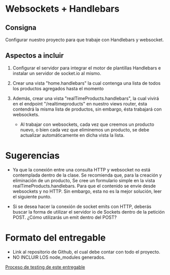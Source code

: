 # Websockets + Handlebars

## Consigna

Configurar nuestro proyecto para que trabaje con Handlebars y websocket.

## Aspectos a incluir

1. Configurar el servidor para integrar el motor de plantillas Handlebars e instalar un servidor de socket.io al mismo.

2. Crear una vista "home.handlebars" la cual contenga una lista de todos los productos agregados hasta el momento

3. Además, crear una vista "realTimeProducts.handlebars", la cual vivirá en el endpoint "/realtimeproducts" en nuestro views router, ésta contendrá la misma lista de productos, sin embargo, ésta trabajará con websockets.

   - Al trabajar con websockets, cada vez que creemos un producto nuevo, o bien cada vez que eliminemos un producto, se debe actualizar automáticamente en dicha vista la lista.

# Sugerencias
- Ya que la conexión entre una consulta HTTP y websocket no está contemplada dentro de la clase. Se recomienda que, para la creación y eliminación de un producto, Se cree un formulario simple en la vista  realTimeProducts.handlebars. Para que el contenido se envíe desde websockets y no HTTP. Sin embargo, esta no es la mejor solución, leer el siguiente punto.

- Si se desea hacer la conexión de socket emits con HTTP, deberás buscar la forma de utilizar el servidor io de Sockets dentro de la petición POST. ¿Cómo utilizarás un emit dentro del POST?

# Formato del entregable

- Link al repositorio de Github, el cual debe contar con todo el proyecto.
- NO INCLUIR LOS node_modules generados.

[Proceso de testing de este entregable](https://docs.google.com/document/d/16Jft1QNbHBhzSS4ko8z42viFub7dnejAeLxr1c-LMTw/edit)
